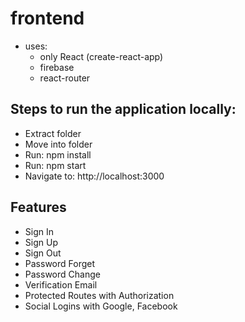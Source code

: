 # frontend

* uses:
  * only React (create-react-app)
  * firebase
  * react-router

## Steps to run the application locally:
  * Extract folder
  * Move into folder
  * Run: npm install
  * Run: npm start
  * Navigate to:  http://localhost:3000

## Features

  * Sign In
  * Sign Up
  * Sign Out
  * Password Forget
  * Password Change
  * Verification Email
  * Protected Routes with Authorization
  * Social Logins with Google, Facebook